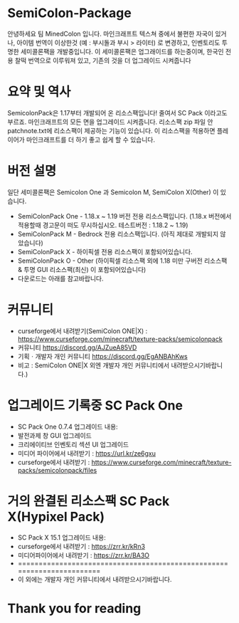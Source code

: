# SemiColon-Package
안녕하세요 팀 MinedColon 입니다. 
마인크래프트 텍스쳐 중에서 불편한 자국이 있거나, 아이템 번역이 이상한것 (예 : 부시돌과 부시 > 라이터) 로 변경하고, 인벤토리도 투명한 세미콜론팩을 개발중입니다. 
이 세미콜론팩은 업그래이드를 하는중이며, 한국인 전용 찰떡 번역으로 이루워져 있고, 기존의 것을 더 업그레이드 시켜줍니다
# 요약 및 역사
SemicolonPack은 1.17부터 개발되어 온 리소스팩입니다!
줄여서 SC Pack 이라고도 부르죠.
마인크래프트의 모든 면을 업그레이드 시켜줍니다.
리소스팩 zip 파일 안 patchnote.txt에 리소스팩이 제공하는 기능이 있습니다.
이 리소스팩을 적용하면 플레이어가 마인크래프트를 더 하기 좋고 쉽게 할 수 있습니다.
# 버전 설명
일단 세미콜론팩은 Semicolon One 과 Semicolon M, SemiColon X(Other) 이 있습니다.
- SemiColonPack One - 1.18.x ~ 1.19 버전 전용 리소스팩입니다. (1.18.x 버전에서 적용할때 경고문이 떠도 무시하십시오. 테스트버전 : 1.18.2 ~ 1.19) 
- SemiColonPack M - Bedrock 전용 리소스팩입니다. (아직 제대로 개발되지 않았습니다) 
- SemiColonPack X - 하이픽셀 전용 리소스팩이 포함되어있습니다.
- SemiColonPack O - Other (하이픽셀 리소스팩 외에 1.18 미만 구버전 리소스팩 & 투명 GUI 리소스팩(최신) 이 포함되어있습니다)
- 다운로드는 아래를 참고바랍니다.
# 커뮤니티
- curseforge에서 내려받기(SemiColon ONE|X) : https://www.curseforge.com/minecraft/texture-packs/semicolonpack
- 커뮤니티 https://discord.gg/AJZueA85VD
- 기획ㆍ개발자 개인 커뮤니티 https://discord.gg/EgANBAhKws
- 비고 : SemiColon ONE|X 외엔 개발자 개인 커뮤니티에서 내려받으시기바랍니다.)
# 업그레이드 기록중 SC Pack One
- SC Pack One 0.7.4 업그레이드 내용:
- 발전과제 창 GUI 업그레이드
- 크리에이티브 인벤토리 섹션 UI 업그레이드
- 미디어 파이어에서 내려받기 : https://url.kr/ze6gxu
- curseforge에서 내려받기 : https://www.curseforge.com/minecraft/texture-packs/semicolonpack/files
# 거의 완결된 리소스팩 SC Pack X(Hypixel Pack)
- SC Pack X 15.1 업그레이드 내용:
- curseforge에서 내려받기 : https://zrr.kr/kRn3
- 미디어파이어에서 내려받기 : https://zrr.kr/BA3O
- =======================================================================
- 이 외에는 개발자 개인 커뮤니티에서 내려받으시기바랍니다.
# Thank you for reading
